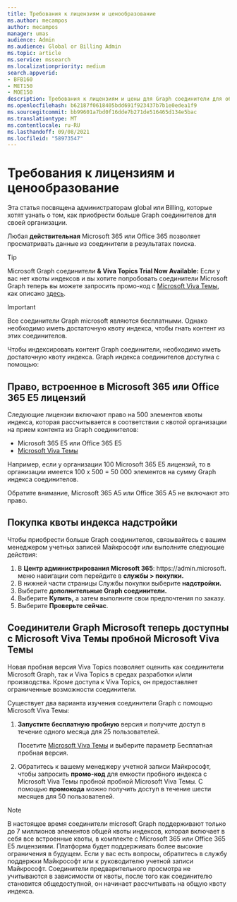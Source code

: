 ```yaml
---
title: Требования к лицензиям и ценообразование
ms.author: mecampos
author: mecampos
manager: umas
audience: Admin
ms.audience: Global or Billing Admin
ms.topic: article
ms.service: mssearch
ms.localizationpriority: medium
search.appverid:
- BFB160
- MET150
- MOE150
description: Требования к лицензиям и цены для Graph соединители для общего просмотра Поиск (Майкрософт)
ms.openlocfilehash: b62187f0618405bdd691f923437b7b1e0edea1f9
ms.sourcegitcommit: bb99601a7bd0f16dde7b271de516465d134e5bac
ms.translationtype: MT
ms.contentlocale: ru-RU
ms.lasthandoff: 09/08/2021
ms.locfileid: "58973547"
---
```

<!---Previous ms.author: rusamai --->

# <a name="license-requirements-and-pricing"></a>Требования к лицензиям и ценообразование

Эта статья посвящена администраторам global или Billing, которые хотят узнать о том, как приобрести больше Graph соединителов для своей организации.

Любая **действительная** Microsoft 365 или Office 365 позволяет просматривать данные из соединители в результатах поиска.

> [!TIP]
> Microsoft Graph соединители **& Viva Topics Trial Now Available:** Если у вас нет квоты индексов и вы хотите попробовать  соединители Microsoft Graph теперь вы можете запросить промо-код с [Microsoft Viva Темы](https://www.microsoft.com/microsoft-viva/topics?activetab=pivot:overviewtab), как описано [здесь](#microsoft-graph-connectors-now-available-with-microsoft-viva-topics-trial).

>[!IMPORTANT]
>Все соединители Graph microsoft являются бесплатными. Однако необходимо иметь достаточную квоту индекса, чтобы гнать контент из этих соединителов.

Чтобы индексировать контент Graph соединители, необходимо иметь достаточную квоту индекса. Graph индекса соединителов доступна с помощью:

## <a name="entitlement-built-into-microsoft-365-or-office-365-e5-licenses"></a>Право, встроенное в Microsoft 365 или Office 365 E5 лицензий

Следующие лицензии включают право на 500 элементов квоты индекса, которая рассчитывается в соответствии с квотой организации на прием контента из Graph соединителов:

* Microsoft 365 E5 или Office 365 E5
* [Microsoft Viva Темы](https://www.microsoft.com/microsoft-viva/topics?activetab=pivot:overviewtab)

Например, если у организации 100 Microsoft 365 E5 лицензий, то в организации имеется 100 х 500 = 50 000 элементов на сумму Graph индекса соединителов.

<!---Comment requested in PR#143--->
Обратите внимание, Microsoft 365 A5 или Office 365 A5 не включают это право.

## <a name="purchase-of-add-on-index-quota"></a>Покупка квоты индекса надстройки
Чтобы приобрести больше Graph соединителов, связывайтесь с вашим менеджером учетных записей Майкрософт или выполните следующие действия:

1. В **Центр администрирования Microsoft 365**: https://<span>admin.microsoft.</span> меню навигации com перейдите в **службы > покупки.**
2. В нижней части страницы Службы покупки выберите **надстройки.**
3. Выберите **дополнительные Graph соединители.**
4. Выберите **Купить,** а затем выполните свои предпочтения по заказу.
5. Выберите **Проверьте сейчас**.

## <a name="microsoft-graph-connectors-now-available-with-microsoft-viva-topics-trial"></a>Соединители Graph Microsoft теперь доступны с Microsoft Viva Темы пробной Microsoft Viva Темы
 Новая пробная версия Viva Topics позволяет оценить как соединители Microsoft Graph, так и Viva Topics в средах разработки и/или производства. Кроме доступа к Viva Topics, он предоставляет ограниченные возможности соединители.

Существует два варианта изучения соединители Graph с помощью Microsoft Viva Темы:

1. **Запустите бесплатную пробную** версия и получите доступ в течение одного месяца для 25 пользователей.

     Посетите [Microsoft Viva Темы](https://www.microsoft.com/microsoft-viva/topics?activetab=pivot:overviewtab) и выберите параметр Бесплатная пробная версия.

2. Обратитесь к вашему менеджеру учетной записи Майкрософт, чтобы запросить **промо-код** для емкости пробного индекса с Microsoft Viva Темы пробной пробной Microsoft Viva Темы. С помощью **промокода** можно получить доступ в течение шести месяцев для 50 пользователей.

> [!NOTE]
> В настоящее время соединители microsoft Graph поддерживают только до 7 миллионов элементов общей квоты индексов, которая включает в себя все встроенные квоты, в комплекте с Microsoft 365 или Office 365 E5 лицензиями. Платформа будет поддерживать более высокие ограничения в будущем. Если у вас есть вопросы, обратитесь в службу поддержки Майкрософт или к руководителю учетной записи Майкрософт.
> Соединители предварительного просмотра не учитываются в зависимости от квоты, после того как соединителю становится общедоступной, он начинает рассчитывать на общую квоту индекса.
